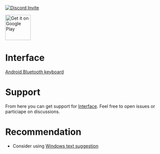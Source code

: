[![Discord Invite](https://img.shields.io/discord/828559272752840713?color=%23525dea&label=Chat&logo=discord&logoColor=white)](https://discord.com/invite/7M4Ms5dMZE)

[<img src="https://play.google.com/intl/en_us/badges/images/generic/en-play-badge.png"
     alt="Get it on Google Play"
     height="80">](https://play.google.com/store/apps/details?id=net.slions.interface.google)

# Interface
[Android Bluetooth keyboard](http://interface.slions.net)

# Support

From here you can get support for [Interface]. Feel free to open issues or particiape on discussions.

# Recommendation

- Consider using [Windows text suggestion]

[Interface]: http://interface.slions.net
[Windows text suggestion]: https://support.microsoft.com/en-us/windows/enable-text-suggestions-in-windows-0bf313ca-c992-4173-aa5f-8341d3953498#WindowsVersion=Windows_11
